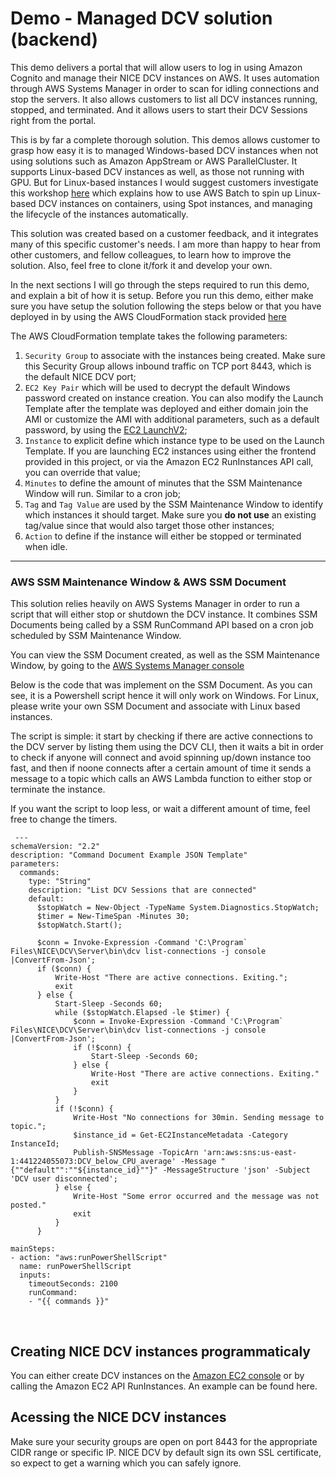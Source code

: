 # Demo - Managed DCV solution (backend)

This demo delivers a portal that will allow users to log in using Amazon Cognito and manage their NICE DCV instances on AWS. It uses automation through AWS Systems Manager in order to scan for idling connections and stop the servers. It also allows customers to list all DCV instances running, stopped, and terminated. And it allows users to start their DCV Sessions right from the portal. 

This is by far a complete thorough solution. This demos allows customer to grasp how easy it is to managed Windows-based DCV instances when not using solutions such as Amazon AppStream or AWS ParallelCluster. It supports Linux-based DCV instances as well, as those not running with GPU. But for Linux-based instances I would suggest customers investigate this workshop [here](https://dcv-batch.workshop.aws/) which explains how to use AWS Batch to spin up Linux-based DCV instances on containers, using Spot instances, and managing the lifecycle of the instances automatically. 

This solution was created based on a customer feedback, and it integrates many of this specific customer's needs. I am more than happy to hear from other customers, and fellow colleagues, to learn how to improve the solution. Also, feel free to clone it/fork it and develop your own. 
&nbsp;


In the next sections I will go through the steps required to run this demo, and explain a bit of how it is setup. Before you run this demo, either make sure you have setup the solution following the steps below or that you have deployed in by using the AWS CloudFormation stack provided [here](https://github.com/paragao/pcluster-dcv-amplify/blob/refactor_lambda/dcv-backend/dcv-start-stop.yaml) 

The AWS CloudFormation template takes the following parameters:
 1. `Security Group` to associate with the instances being created. Make sure this Security Group allows inbound traffic on TCP port 8443, which is the default NICE DCV port;
 2. `EC2 Key Pair` which will be used to decrypt the default Windows password created on instance creation. You can also modify the Launch Template after the template was deployed and either domain join the AMI or customize the AMI with additional parameters, such as a default password, by using the [EC2 LaunchV2](https://docs.aws.amazon.com/AWSEC2/latest/WindowsGuide/ec2launch-v2.html);
 3. `Instance` to explicit define which instance type to be used on the Launch Template. If you are launching EC2 instances using either the frontend provided in this project, or via the Amazon EC2 RunInstances API call, you can override that value;
 4. `Minutes` to define the amount of minutes that the SSM Maintenance Window will run. Similar to a cron job;
 5. `Tag` and `Tag Value` are used by the SSM Maintenance Window to identify which instances it should target. Make sure you **do not use** an existing tag/value since that would also target those other instances;
 6. `Action` to define if the instance will either be stopped or terminated when idle.
 &nbsp; 

***

### AWS SSM Maintenance Window & AWS SSM Document
This solution relies heavily on AWS Systems Manager in order to run a script that will either stop or shutdown the DCV instance. It combines SSM Documents being called by a SSM RunCommand API based on a cron job scheduled by SSM Maintenance Window.

You can view the SSM Document created, as well as the SSM Maintenance Window, by going to the [AWS Systems Manager console](https://console.aws.amazon.com/systems-manager)

Below is the code that was implement on the SSM Document. As you can see, it is a Powershell script hence it will only work on Windows. For Linux, please write your own SSM Document and associate with Linux based instances. 

The script is simple: it start by checking if there are active connections to the DCV server by listing them using the DCV CLI, then it waits a bit in order to check if anyone will connect and avoid spinning up/down instance too fast, and then if noone connects after a certain amount of time it sends a message to a topic which calls an AWS Lambda function to either stop or terminate the instance.

If you want the script to loop less, or wait a different amount of time, feel free to change the timers. 

```
 ---
schemaVersion: "2.2"
description: "Command Document Example JSON Template"
parameters:
  commands:
    type: "String"
    description: "List DCV Sessions that are connected"
    default: 
      $stopWatch = New-Object -TypeName System.Diagnostics.StopWatch;
      $timer = New-TimeSpan -Minutes 30;
      $stopWatch.Start();
      
      $conn = Invoke-Expression -Command 'C:\Program` Files\NICE\DCV\Server\bin\dcv list-connections -j console |ConvertFrom-Json';
      if ($conn) {
          Write-Host "There are active connections. Exiting.";
          exit
      } else {
          Start-Sleep -Seconds 60;
          while ($stopWatch.Elapsed -le $timer) {
              $conn = Invoke-Expression -Command 'C:\Program` Files\NICE\DCV\Server\bin\dcv list-connections -j console |ConvertFrom-Json';
              if (!$conn) {
                  Start-Sleep -Seconds 60;
              } else {
                  Write-Host "There are active connections. Exiting."
                  exit
              }
          }
          if (!$conn) {
              Write-Host "No connections for 30min. Sending message to topic.";
              $instance_id = Get-EC2InstanceMetadata -Category InstanceId;
              Publish-SNSMessage -TopicArn 'arn:aws:sns:us-east-1:441224055073:DCV_below_CPU_average' -Message "{""default"":""${instance_id}""}" -MessageStructure 'json' -Subject 'DCV user disconnected';
          } else { 
              Write-Host "Some error occurred and the message was not posted."
              exit
          }
      }
      
mainSteps:
- action: "aws:runPowerShellScript"
  name: runPowerShellScript
  inputs:
    timeoutSeconds: 2100
    runCommand:
    - "{{ commands }}" 
```
&nbsp;

## Creating NICE DCV instances programmaticaly
You can either create DCV instances on the [Amazon EC2 console](https://console.aws.amazon.com/ec2) or by calling the Amazon EC2 API RunInstances. An example can be found here.
&nbsp;

## Acessing the NICE DCV instances
Make sure your security groups are open on port 8443 for the appropriate CIDR range or specific IP. NICE DCV by default sign its own SSL certificate, so expect to get a warning which you can safely ignore. 